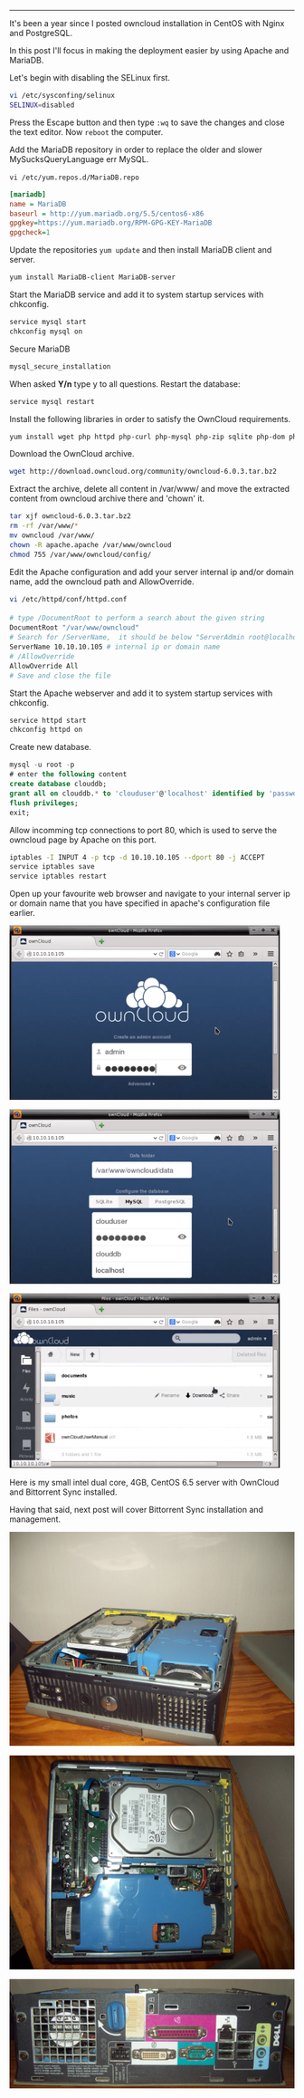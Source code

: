 
---

It's been a year since I posted owncloud installation in CentOS with Nginx and PostgreSQL.

In this post I'll focus in making the deployment easier by using Apache and MariaDB.

Let's begin with disabling the SELinux first.

```bash
vi /etc/sysconfing/selinux
SELINUX=disabled
```

Press the Escape button and then type `:wq` to save the changes and close the text editor. Now `reboot` the computer.

Add the MariaDB repository in order to replace the older and slower MySucksQueryLanguage err MySQL.

`vi /etc/yum.repos.d/MariaDB.repo`

```ini
[mariadb]
name = MariaDB
baseurl = http://yum.mariadb.org/5.5/centos6-x86
gpgkey=https://yum.mariadb.org/RPM-GPG-KEY-MariaDB
gpgcheck=1
```

Update the repositories `yum update` and then install MariaDB client and server.

```bash
yum install MariaDB-client MariaDB-server
```

Start the MariaDB service and add it to system startup services with chkconfig.

```bash
service mysql start
chkconfig mysql on
```

Secure MariaDB

```bash
mysql_secure_installation
```

When asked **Y/n** type y to all questions. Restart the database:

```bash
service mysql restart
```

Install the following libraries in order to satisfy the OwnCloud requirements.

```bash
yum install wget php httpd php-curl php-mysql php-zip sqlite php-dom php-gd php-pdo php-mbstring php-xml php-json
```

Download the OwnCloud archive.

```bash
wget http://download.owncloud.org/community/owncloud-6.0.3.tar.bz2
```

Extract the archive, delete all content in /var/www/ and move the extracted content from owncloud archive there and 'chown' it.

```bash
tar xjf owncloud-6.0.3.tar.bz2
rm -rf /var/www/*
mv owncloud /var/www/
chown -R apache.apache /var/www/owncloud
chmod 755 /var/www/owncloud/config/
```

Edit the Apache configuration and add your server internal ip and/or domain name, add the owncloud path and AllowOverride.

```bash
vi /etc/httpd/conf/httpd.conf

# type /DocumentRoot to perform a search about the given string
DocumentRoot "/var/www/owncloud"
# Search for /ServerName,  it should be below "ServerAdmin root@localhost"
ServerName 10.10.10.105 # internal ip or domain name
# /AllowOverride
AllowOverride All
# Save and close the file
```

Start the Apache webserver and add it to system startup services with chkconfig.

```bash
service httpd start
chkconfig httpd on
```

Create new database.

```sql
mysql -u root -p
# enter the following content
create database clouddb;
grant all on clouddb.* to 'clouduser'@'localhost' identified by 'password';
flush privileges;
exit;
```

Allow incomming tcp connections to port 80, which is used to serve the owncloud page by Apache on this port.

```bash
iptables -I INPUT 4 -p tcp -d 10.10.10.105 --dport 80 -j ACCEPT
service iptables save
service iptables restart
```

Open up your favourite web browser and navigate to your internal server ip or domain name that you have specified in apache's configuration file earlier.

![](img/file/centos_owncloudv2/centos-owncloud-v2.png)

![](img/file/centos_owncloudv2/centos-owncloud-v2-2.png)

![](img/file/centos_owncloudv2/centos-owncloud-v2-3.png)

Here is my small intel dual core, 4GB, CentOS 6.5 server with OwnCloud and Bittorrent Sync installed.

Having that said, next post will cover Bittorrent Sync installation and management.

![](img/file/centos_owncloudv2/my-server.jpg)

![](img/file/centos_owncloudv2/my-server-2.jpg)

![](img/file/centos_owncloudv2/my-server-3.jpg)
